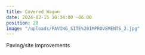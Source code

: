 ```yaml
---
title: Covered Wagon
date: 2024-02-15 10:34:00 -06:00
position: 20
image: "/uploads/PAVING_SITE%20IMPROVEMENTS_2.jpg"
---
```


Paving/site improvements